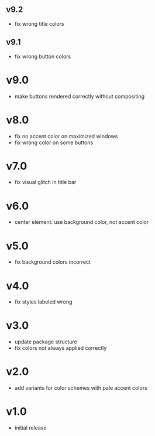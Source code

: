 ## v9.2

- fix wrong title colors

## v9.1

- fix wrong button colors

# v9.0

- make buttons rendered correctly without compositing

# v8.0

- fix no accent color on maximized windows
- fix wrong color on some buttons

# v7.0

- fix visual glitch in title bar

# v6.0

- center element: use background color, not accent color

# v5.0

- fix background colors incorrect

# v4.0

- fix styles labeled wrong

# v3.0

- update package structure
- fix colors not always applied correctly

# v2.0

-  add variants for color schemes with pale accent colors

# v1.0

- initial release
